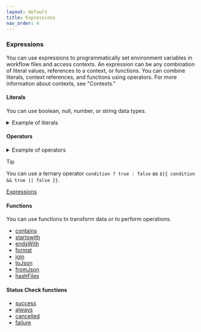 ```yaml
---
layout: default
title: Expressions
nav_order: 4
---
```


### Expressions

You can use expressions to programmatically set environment variables in workflow files and access contexts. An expression can be any combination of literal values, references to a context, or functions. You can combine literals, context references, and functions using operators. For more information about contexts, see "Contexts."

#### Literals

You can use boolean, null, number, or string data types.

<details>
  <summary>Example of literals</summary>

```yml
env:
  myNull: ${{ null }}
  myBoolean: ${{ false }}
  myIntegerNumber: ${{ 711 }}
  myFloatNumber: ${{ -9.2 }}
  myHexNumber: ${{ 0xff }}
  myExponentialNumber: ${{ -2.99e-2 }}
  myString: Mona the Octocat
  myStringInBraces: ${{ 'It''s open source!' }}
```
</details>

#### Operators

<details>
  <summary>Example of operators</summary>

```
Operator	Description
( )	Logical grouping
[ ]	Index
.	Property de-reference
!	Not
<	Less than
<=	Less than or equal
>	Greater than
>=	Greater than or equal
==	Equal
!=	Not equal
&&	And
||	Or
```
</details>

> [!TIP]
> You can use a ternary operator `condition ? true : false` as `${{ condition && true || false }}`.

[Expressions](https://docs.github.com/en/actions/writing-workflows/choosing-what-your-workflow-does/expressions)

#### Functions

You can use functions to transform data or to perform operations.

* [contains](https://docs.github.com/en/actions/writing-workflows/choosing-what-your-workflow-does/expressions#contains)
* [startswith](https://docs.github.com/en/actions/writing-workflows/choosing-what-your-workflow-does/expressions#startswith)
* [endsWith](https://docs.github.com/en/actions/writing-workflows/choosing-what-your-workflow-does/expressions#endswith)
* [format](https://docs.github.com/en/actions/writing-workflows/choosing-what-your-workflow-does/expressions#format)
* [join](https://docs.github.com/en/actions/writing-workflows/choosing-what-your-workflow-does/expressions#join)
* [toJson](https://docs.github.com/en/actions/writing-workflows/choosing-what-your-workflow-does/expressions#tojson)
* [fromJson](https://docs.github.com/en/actions/writing-workflows/choosing-what-your-workflow-does/expressions#fromjson)
* [hashFiles](https://docs.github.com/en/actions/writing-workflows/choosing-what-your-workflow-does/expressions#hashfiles)

#### Status Check functions

* [success](https://docs.github.com/en/actions/writing-workflows/choosing-what-your-workflow-does/expressions#success)
* [always](https://docs.github.com/en/actions/writing-workflows/choosing-what-your-workflow-does/expressions#always)
* [cancelled](https://docs.github.com/en/actions/writing-workflows/choosing-what-your-workflow-does/expressions#cancelled)
* [failure](https://docs.github.com/en/actions/writing-workflows/choosing-what-your-workflow-does/expressions#failure)

